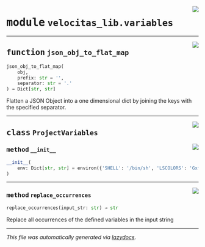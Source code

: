 <!-- markdownlint-disable -->

<a href="../velocitas_lib/variables.py#L0"><img align="right" style="float:right;" src="https://img.shields.io/badge/-source-cccccc?style=flat-square"></a>

# <kbd>module</kbd> `velocitas_lib.variables`





---

<a href="../velocitas_lib/variables.py#L22"><img align="right" style="float:right;" src="https://img.shields.io/badge/-source-cccccc?style=flat-square"></a>

## <kbd>function</kbd> `json_obj_to_flat_map`

```python
json_obj_to_flat_map(
    obj,
    prefix: str = '',
    separator: str = '.'
) → Dict[str, str]
```

Flatten a JSON Object into a one dimensional dict by joining the keys with the specified separator. 


---

<a href="../velocitas_lib/variables.py#L41"><img align="right" style="float:right;" src="https://img.shields.io/badge/-source-cccccc?style=flat-square"></a>

## <kbd>class</kbd> `ProjectVariables`




<a href="../velocitas_lib/variables.py#L42"><img align="right" style="float:right;" src="https://img.shields.io/badge/-source-cccccc?style=flat-square"></a>

### <kbd>method</kbd> `__init__`

```python
__init__(
    env: Dict[str, str] = environ({'SHELL': '/bin/sh', 'LSCOLORS': 'Gxfxcxdxbxegedabagacad', 'USER_ZDOTDIR': '/home/vscode', 'COLORTERM': 'truecolor', 'LESS': '-R', 'TERM_PROGRAM_VERSION': '1.81.1', 'HOSTNAME': '541795c12634', 'SSH_AUTH_SOCK': '/tmp/vscode-ssh-auth-4d89a406-9c79-471e-ae88-9ec225029fe4.sock', 'REMOTE_CONTAINERS_IPC': '/tmp/vscode-remote-containers-ipc-4d89a406-9c79-471e-ae88-9ec225029fe4.sock', 'PWD': '/workspaces/velocitas-lib', 'LOGNAME': 'vscode', 'VSCODE_GIT_ASKPASS_NODE': '/vscode/vscode-server/bin/linux-arm64/6c3e3dba23e8fadc360aed75ce363ba185c49794/node', 'VSCODE_INJECTION': '1', 'HOME': '/home/vscode', 'LANG': 'en_US.UTF-8', 'LS_COLORS': 'rs=0:di=01;34:ln=01;36:mh=00:pi=40;33:so=01;35:do=01;35:bd=40;33;01:cd=40;33;01:or=40;31;01:mi=00:su=37;41:sg=30;43:ca=30;41:tw=30;42:ow=34;42:st=37;44:ex=01;32:*.tar=01;31:*.tgz=01;31:*.arc=01;31:*.arj=01;31:*.taz=01;31:*.lha=01;31:*.lz4=01;31:*.lzh=01;31:*.lzma=01;31:*.tlz=01;31:*.txz=01;31:*.tzo=01;31:*.t7z=01;31:*.zip=01;31:*.z=01;31:*.dz=01;31:*.gz=01;31:*.lrz=01;31:*.lz=01;31:*.lzo=01;31:*.xz=01;31:*.zst=01;31:*.tzst=01;31:*.bz2=01;31:*.bz=01;31:*.tbz=01;31:*.tbz2=01;31:*.tz=01;31:*.deb=01;31:*.rpm=01;31:*.jar=01;31:*.war=01;31:*.ear=01;31:*.sar=01;31:*.rar=01;31:*.alz=01;31:*.ace=01;31:*.zoo=01;31:*.cpio=01;31:*.7z=01;31:*.rz=01;31:*.cab=01;31:*.wim=01;31:*.swm=01;31:*.dwm=01;31:*.esd=01;31:*.jpg=01;35:*.jpeg=01;35:*.mjpg=01;35:*.mjpeg=01;35:*.gif=01;35:*.bmp=01;35:*.pbm=01;35:*.pgm=01;35:*.ppm=01;35:*.tga=01;35:*.xbm=01;35:*.xpm=01;35:*.tif=01;35:*.tiff=01;35:*.png=01;35:*.svg=01;35:*.svgz=01;35:*.mng=01;35:*.pcx=01;35:*.mov=01;35:*.mpg=01;35:*.mpeg=01;35:*.m2v=01;35:*.mkv=01;35:*.webm=01;35:*.webp=01;35:*.ogm=01;35:*.mp4=01;35:*.m4v=01;35:*.mp4v=01;35:*.vob=01;35:*.qt=01;35:*.nuv=01;35:*.wmv=01;35:*.asf=01;35:*.rm=01;35:*.rmvb=01;35:*.flc=01;35:*.avi=01;35:*.fli=01;35:*.flv=01;35:*.gl=01;35:*.dl=01;35:*.xcf=01;35:*.xwd=01;35:*.yuv=01;35:*.cgm=01;35:*.emf=01;35:*.ogv=01;35:*.ogx=01;35:*.aac=00;36:*.au=00;36:*.flac=00;36:*.m4a=00;36:*.mid=00;36:*.midi=00;36:*.mka=00;36:*.mp3=00;36:*.mpc=00;36:*.ogg=00;36:*.ra=00;36:*.wav=00;36:*.oga=00;36:*.opus=00;36:*.spx=00;36:*.xspf=00;36:', 'REMOTE_CONTAINERS': 'true', 'GIT_ASKPASS': '/vscode/vscode-server/bin/linux-arm64/6c3e3dba23e8fadc360aed75ce363ba185c49794/extensions/git/dist/askpass.sh', 'DOCKER_BUILDKIT': '1', 'VSCODE_GIT_ASKPASS_EXTRA_ARGS': '', 'GITHUB_API_TOKEN': '', 'TERM': 'xterm-256color', 'ZSH': '/home/vscode/.oh-my-zsh', 'ZDOTDIR': '/home/vscode', 'REMOTE_CONTAINERS_SOCKETS': '["/tmp/vscode-ssh-auth-4d89a406-9c79-471e-ae88-9ec225029fe4.sock"]', 'VSCODE_GIT_IPC_HANDLE': '/tmp/vscode-git-a9cb8c9e89.sock', 'SHLVL': '2', 'PAGER': 'less', 'VSCODE_GIT_ASKPASS_MAIN': '/vscode/vscode-server/bin/linux-arm64/6c3e3dba23e8fadc360aed75ce363ba185c49794/extensions/git/dist/askpass-main.js', 'BROWSER': '/vscode/vscode-server/bin/linux-arm64/6c3e3dba23e8fadc360aed75ce363ba185c49794/bin/helpers/browser.sh', 'PATH': '/vscode/vscode-server/bin/linux-arm64/6c3e3dba23e8fadc360aed75ce363ba185c49794/bin/remote-cli:/home/vscode/.local/bin:/usr/local/sbin:/usr/local/bin:/usr/sbin:/usr/bin:/sbin:/bin:/home/vscode/.dapr/bin', 'OLDPWD': '/workspaces/velocitas-lib', 'DAPR_HOST_IP': '127.0.0.1', 'TERM_PROGRAM': 'vscode', 'VSCODE_IPC_HOOK_CLI': '/tmp/vscode-ipc-9ba7c026-6d14-464b-880f-c61d595b8408.sock', '_': '/home/vscode/.local/bin/lazydocs'})
)
```








---

<a href="../velocitas_lib/variables.py#L52"><img align="right" style="float:right;" src="https://img.shields.io/badge/-source-cccccc?style=flat-square"></a>

### <kbd>method</kbd> `replace_occurrences`

```python
replace_occurrences(input_str: str) → str
```

Replace all occurrences of the defined variables in the input string 




---

_This file was automatically generated via [lazydocs](https://github.com/ml-tooling/lazydocs)._
